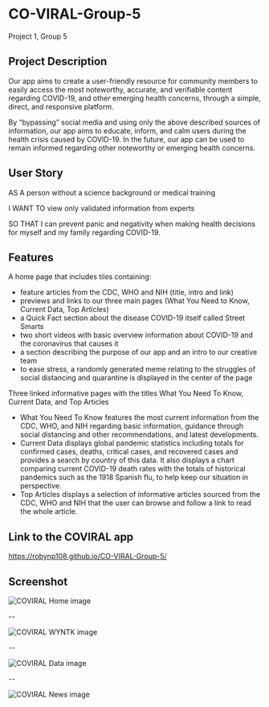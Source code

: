 # CO-VIRAL-Group-5
Project 1, Group 5

## Project Description
Our app aims to create a user-friendly resource for community members to easily access the most noteworthy, accurate, and verifiable content regarding COVID-19, and other emerging health concerns, through a simple, direct, and responsive platform. 

By “bypassing” social media and using only the above described sources of information, our app aims to educate, inform, and calm users during the health crisis caused by COVID-19. In the future, our app can be used to remain informed regarding other noteworthy or emerging health concerns.

## User Story
AS A person without a science background or medical training

I WANT TO view only validated information from experts

SO THAT I can prevent panic and negativity when making health decisions for myself and my family regarding COVID-19.

## Features
A home page that includes tiles containing:
- feature articles from the CDC, WHO and NIH (title, intro and link)
- previews and links to our three main pages (What You Need to Know, Current Data, Top Articles)
- a Quick Fact section about the disease COVID-19 itself called Street Smarts
- two short videos with basic overview information about COVID-19 and the coronavirus that causes it
- a section describing the purpose of our app and an intro to our creative team
- to ease stress, a randomly generated meme relating to the struggles of social distancing and quarantine is displayed in the center of the page

Three linked informative pages with the titles What You Need To Know, Current Data, and Top Articles
- What You Need To Know features the most current information from the CDC, WHO, and NIH regarding basic information, guidance through social distancing and other recommendations, and latest developments.
- Current Data displays global pandemic statistics including totals for confirmed cases, deaths, critical cases, and recovered cases and provides a search by country of this data. It also displays a chart comparing current COVID-19 death rates with the totals of historical pandemics such as the 1918 Spanish flu, to help keep our situation in perspective.
- Top Articles displays a selection of informative articles sourced from the CDC, WHO and NIH that the user can browse and follow a link to read the whole article.

## Link to the COVIRAL app

https://robynp108.github.io/CO-VIRAL-Group-5/

## Screenshot

![COVIRAL Home image](HomePageScreenshot.PNG)

--

![COVIRAL WYNTK image](WYNTKScreenshot.PNG)

--

![COVIRAL Data image](DataScreenshot.PNG)

--

![COVIRAL News image](NewsScreenshot.PNG)

